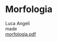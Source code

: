 # Morfologia
Luca Angeli  
made  
[morfologia.pdf](https://luchezio.github.io/Morfologia/morfologia.pdf)